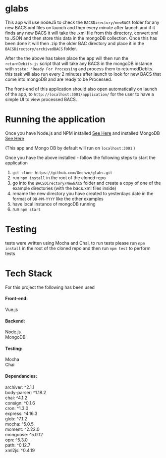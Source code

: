 # glabs
This app will use nodeJS to check the `BACSDirectory/newBACS` folder for any new BACS.xml files on launch and then every minute after launch and if it finds any new BACS it will
take the .xml file from this directory, convert xml to JSON and then store this data in the mongoDB collection. Once this has been done it will then .zip the older BAC directory
and place it in the `BACSDirectory/archivedBACS` folder.

After the the above has taken place the app will then run the `returnDebits.js` script that will take any BACS in the mongoDB instance with `state: "Ready For Processing` and process them to returnedDebits. this task will also run every 2 minutes after launch to look for new BACS that come into mongoDB and are ready to be Processed.

The front-end of this application should also open automatically on launch of the app, to `http://localhost:3001/application/` for the user to have a simple UI to view processed BACS.

# Running the application
Once you have Node.js and NPM installed [See Here](https://docs.npmjs.com/getting-started/installing-node)
and installed MongoDB [See Here](https://docs.mongodb.com/manual/installation/)

(This app and Mongo DB by default will run on `localhost:3001` )

Once you have the above installed - follow the following steps to start the application

1. `git clone https://github.com/Geenzo/glabs.git`
2. run `npm install` in the root of the cloned repo
3. go into the `BACSDirectory/NewBACS` folder and create a copy of one of the example directories (with the bacs.xml files inside)
4. rename the new directory you have created to yesterdays date in the format of `DD-MM-YYYY` like the other examples
5. have local instance of mongoDB running
6. run `npm start`

# Testing

 tests were written using Mocha and Chai, to run tests please run `npm install` 
 in the root of the cloned repo and then run `npm test` to perform tests

 # Tech Stack

 For this project the following has been used

 <h4>Front-end:</h4>
 Vue.js

 <h4>Backend:</h4>
 Node.js<br>
 MongoDB

<h4>Testing:</h4>
Mocha<br>
Chai

<h4>Dependancies:</h4>
archiver: ^2.1.1<br>
body-parser: ^1.18.2<br>
chai: ^4.1.2<br>
consign: ^0.1.6<br>
cron: ^1.3.0<br>
express: ^4.16.3<br>
glob: ^7.1.2<br>
mocha: ^5.0.5<br>
moment: ^2.22.0<br>
mongoose: ^5.0.12<br>
opn: ^5.3.0<br>
path: ^0.12.7<br>
xml2js: ^0.4.19<br>